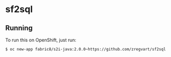 # sf2sql



## Running

To run this on OpenShift, just run:

```bash
$ oc new-app fabric8/s2i-java:2.0.0~https://github.com/zregvart/sf2sql.git
```
